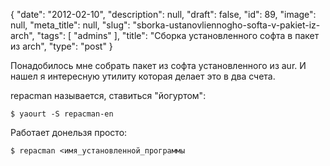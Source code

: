 {
    "date": "2012-02-10",
    "description": null,
    "draft": false,
    "id": 89,
    "image": null,
    "meta_title": null,
    "slug": "sborka-ustanovliennogho-softa-v-pakiet-iz-arch",
    "tags": [
        "admins"
    ],
    "title": "Сборка установленного софта в пакет из arch",
    "type": "post"
}


Понадобилось мне собрать пакет из софта установленного из aur. И нашел я интересную утилиту которая делает это в два счета.

repacman называется, ставиться "йогуртом":

	$ yaourt -S repacman-en

Работает донельзя просто:

	$ repacman <имя_установленной_программы
